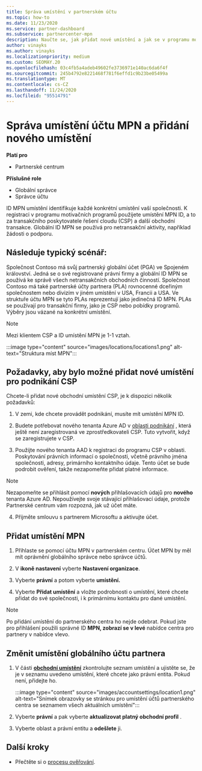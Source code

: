 ```yaml
---
title: Správa umístění v partnerském účtu
ms.topic: how-to
ms.date: 11/23/2020
ms.service: partner-dashboard
ms.subservice: partnercenter-mpn
description: Naučte se, jak přidat nové umístění a jak se v programu motivačních programů, v obchodních předplatných, předplatných a dalších transakcích používá umístění MPN ID.
author: vinayks
ms.author: vinayks
ms.localizationpriority: medium
ms.custom: SEOMAY.20
ms.openlocfilehash: 03c4fb5a4adeb49602fe3736971e140ac6da6f4f
ms.sourcegitcommit: 245b4792e8221468f781f6effd1c9b23be05499a
ms.translationtype: MT
ms.contentlocale: cs-CZ
ms.lasthandoff: 11/24/2020
ms.locfileid: "95514791"
---
```

# <a name="manage-your-mpn-account-locations-and-add-a-new-location"></a>Správa umístění účtu MPN a přidání nového umístění

**Platí pro**

- Partnerské centrum

**Příslušné role**

- Globální správce
- Správce účtu

ID MPN umístění identifikuje každé konkrétní umístění vaší společnosti. K registraci v programu motivačních programů použijete umístění MPN ID, a to za transakčního poskytovatele řešení cloudu (CSP) a další obchodní transakce. Globální ID MPN se používá pro netransakční aktivity, například žádosti o podporu.

## <a name="the-following-is-a-typical-scenario"></a>Následuje typický scénář:

Společnost Contoso má svůj partnerský globální účet (PGA) ve Spojeném království. Jedná se o své registrované právní firmy a globální ID MPN se používá ke správě všech netransakčních obchodních činností. Společnost Contoso má také partnerské účty partnera (PLA) rovnocenné dceřiným společnostem nebo divizím v jiném umístění v USA, Francii a USA. Ve struktuře účtu MPN se tyto PLAs reprezentují jako jedinečná ID MPN. PLAs se používají pro transakční firmy, jako je CSP nebo pobídky programů. Výběry jsou vázané na konkrétní umístění. 

>[!NOTE]
>Mezi klientem CSP a ID umístění MPN je 1-1 vztah.

:::image type="content" source="images/locations/locations1.png" alt-text="Struktura míst MPN":::

## <a name="prerequisites-in-order-to-add-a-new-location-for-a-csp-business"></a>Požadavky, aby bylo možné přidat nové umístění pro podnikání CSP

Chcete-li přidat nové obchodní umístění CSP, je k dispozici několik požadavků:

1. V zemi, kde chcete provádět podnikání, musíte mít umístění MPN ID.

1. Budete potřebovat nového tenanta Azure AD v [oblasti podnikání](regional-authorization-overview.md) , která ještě není zaregistrovaná ve zprostředkovateli CSP. Tuto vytvořit, když se zaregistrujete v CSP.
 
3. Použijte nového tenanta AAD k registraci do programu CSP v oblasti.
Poskytování právních informací o společnosti, včetně právního jména společnosti, adresy, primárního kontaktního údaje. Tento účet se bude podrobit ověření, takže nezapomeňte přidat platné informace.

>[!NOTE] 
 >Nezapomeňte se přihlásit pomocí **nových** přihlašovacích údajů pro **nového** tenanta Azure AD. Nepoužívejte svoje stávající přihlašovací údaje, protože Partnerské centrum vám rozpozná, jak už účet máte.

4. Přijměte smlouvu s partnerem Microsoftu a aktivujte účet.

## <a name="add-an-mpn-location"></a>Přidat umístění MPN

1. Přihlaste se pomocí účtu MPN v partnerském centru. Účet MPN by měl mít oprávnění globálního správce nebo správce účtů. 

1. V **ikoně nastavení** vyberte **Nastavení organizace**.

2. Vyberte **právní** a potom vyberte **umístění.**

3. Vyberte **Přidat umístění** a vložte podrobnosti o umístění, které chcete přidat do své společnosti, i k primárnímu kontaktu pro dané umístění.

> [!NOTE]
> Po přidání umístění do partnerského centra ho nejde odebrat. Pokud jste pro přihlášení použili správné ID **MPN, zobrazí se v levé** nabídce centra pro partnery v nabídce vlevo.

## <a name="change-global-partner-account-location"></a>Změnit umístění globálního účtu partnera

1. V části **[obchodní umístění](https://partner.microsoft.com/dashboard/account/v3/organization/legalinfo#mpn)** zkontrolujte seznam umístění a ujistěte se, že je v seznamu uvedeno umístění, které chcete jako právní entita. Pokud není, přidejte ho.

   :::image type="content" source="images/accountsettings/location1.png" alt-text="Snímek obrazovky se stránkou pro umístění účtů partnerského centra se seznamem všech aktuálních umístění":::

2. Vyberte **právní** a pak vyberte **aktualizovat platný obchodní profil** .
  
3. Vyberte oblast a právní entitu a **odešlete** ji.

  
## <a name="next-steps"></a>Další kroky

- Přečtěte si o [procesu ověřování](verification-responses.md).
